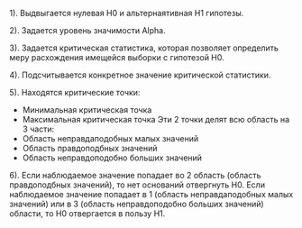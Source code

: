 1). Выдвыгается нулевая H0 и альтернаятивная H1 гипотезы.

2). Задается уровень значимости Alpha.

3). Задается критическая статистика, которая позволяет определить меру 
расхождения имещейся выборки  с гипотезой H0.

4). Подсчитывается конкретное значение критической статистики.

5). Находятся критические точки:
* Минимальная критическая точка 
* Максимальная критическая точка
Эти 2 точки делят всю область на 3 части:
* Область неправдаподобных малых значений
* Область правдоподбных значений 
* Область неправдоподобно больших значений 

6). Если наблюдаемое значение попадает во 2 область (область правдоподбных значений), то нет оснований отвергнуть H0.
Если наблюдаемое значение попадает в 1 (область неправдаподобных малых значений) или в 3 (область неправдоподобно больших значений) области, то H0 отвергается в пользу H1.  
